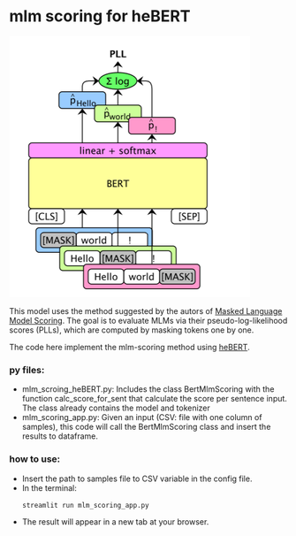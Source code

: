 # mlm scoring for heBERT

![Image](https://github.com/netageva/zebra/blob/master/mlm-scoring.png)

This model uses the method suggested by the autors of [Masked Language Model Scoring]. 
The goal is to evaluate MLMs via their pseudo-log-likelihood scores (PLLs), which are computed by masking tokens one by one.


The code here implement the mlm-scoring method using [heBERT]. 

### py files:
- mlm_scroing_heBERT.py: Includes the class BertMlmScoring with the function calc_score_for_sent that calculate the score per sentence input. The class already contains the model and tokenizer
- mlm_scoring_app.py: Given an input (CSV: file with one column of samples), this code will call the BertMlmScoring class and insert the results to dataframe. 

### how to use:
- Insert the path to samples file to CSV variable in the config file.
- In the terminal: 
    ```
    streamlit run mlm_scoring_app.py
    ```
- The result will appear in a new tab at your browser.


[//]: # (These are reference links used in the body of this note and get stripped out when the markdown processor does its job. There is no need to format nicely because it shouldn't be seen. Thanks SO - http://stackoverflow.com/questions/4823468/store-comments-in-markdown-syntax)

[Masked Language Model Scoring]: <https://www.aclweb.org/anthology/2020.acl-main.240.pdf>
[heBERT]: <https://huggingface.co/avichr/heBERT>










